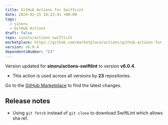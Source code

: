 ```yaml
---
title: GitHub Actions for SwiftLint
date: 2024-02-15 19:23:41 +00:00
tags:
  - sinoru
  - GitHub Actions
draft: false
repo: sinoru/actions-swiftlint
marketplace: https://github.com/marketplace/actions/github-actions-for-swiftlint
version: v6.0.4
dependentsNumber: "23"
---
```



Version updated for **sinoru/actions-swiftlint** to version **v6.0.4**.
- This action is used across all versions by **23** repositories.

Go to the [GitHub Marketplace](https://github.com/marketplace/actions/github-actions-for-swiftlint) to find the latest changes.

## Release notes

* Using `git fetch` instead of `git clone` to download SwiftLint which allows sha ref.
